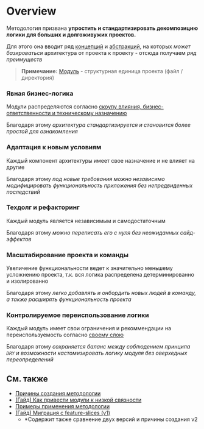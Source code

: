 [refs-motivation]: /docs/about/motivation.md

[refs-splitting]: /docs/concepts/app-splitting.md
[refs-concepts]: /docs/concepts/readme.md

[refs-abstractions]: /docs/reference/abstractions.md
[refs-abstractions-layers]: /docs/reference/abstractions.md#-group-layers
[refs-module]: /docs/reference/glossary.md#module

[refs-low-coupling]: /docs/guides/low-coupling.md
[refs-migration-v1]: /docs/guides/migration-from-v1.md
[refs-examples]: /docs/guides/examples/readme.md

# Overview

Методология призвана **упростить и стандартизировать декомпозицию логики для больших и долгоживужих проектов.**

Для этого она вводит ряд [концепций][refs-concepts] и [абстракций][refs-abstractions], на которых *может базироваться* архитектура от проекта к проекту - отсюда получаем *ряд преимуществ*

> **Примечание:** [Модуль][refs-module] - структурная единица проекта (файл / директория)

### Явная бизнес-логика

Модули распределяются согласно [скоупу влияния, бизнес-ответственности и техническому назначению][refs-splitting]

Благодаря этому *архитектура стандартизируется и становится более простой для ознакомления*

### Адаптация к новым условиям

Каждый компонент архитектуры имеет свое назначение и не влияет на другие

Благодаря этому *под новые требования можно независимо модифицировать функциональность приложения без непредвиденных последствий*

### Техдолг и рефакторинг

Каждый модуль является независимым и самодостаточным

Благодаря этому *можно переписать его с нуля без неожиданных сайд-эффектов*

### Масштабирование проекта и команды

Увеличение функциональности ведет к значительно меньшему усложнению проекта, т.к. вся логика распределена детерминированно и изолированно

Благодаря этому *легко добавлять и онбордить новых людей в команду, а также расширять функциональность проекта*

### Контролируемое переиспользование логики

Каждый модуль имеет свои ограничения и рекоммендации на переиспользуемость согласно [своему слою][refs-abstractions-layers]

Благодаря этому *сохраняется баланс между соблюдением принципа `DRY` и возможности кастомизировать логику модуля без оверхедных переопределений*

## См. также

- [Причины создания методологии][refs-motivation]
- [(Гайд) Как привести модули к низкой связности][refs-low-coupling]
- [Примеры применения методологии][refs-examples]
- [(Гайд) Миграция с feature-slices (v1)][refs-migration-v1]
  - *Содержит также сравнение двух версий и причины создания v2
